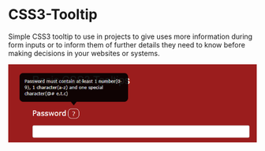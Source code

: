 # CSS3-Tooltip

Simple CSS3 tooltip to use in projects to give uses more information during form inputs or to inform them of further details they need to know before making decisions in your websites or systems.

![alt text](https://raw.githubusercontent.com/devTimmy/CSS3-Tooltip/master/img/tooltip.png)
